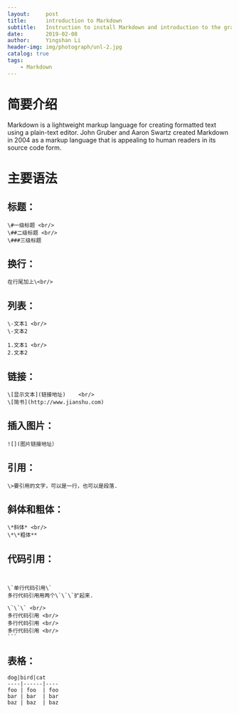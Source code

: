 ```yaml
---
layout:     post
title:      introduction to Markdown
subtitle:   Instruction to install Markdown and introduction to the grammars of Markdown
date:       2019-02-08
author:     Yingshan Li
header-img: img/photograph/unl-2.jpg
catalog: true
tags:
    - Markdown
---
```


# 简要介绍

Markdown is a lightweight markup language for creating formatted text using a plain-text editor. John Gruber and Aaron Swartz created Markdown in 2004 as a markup language that is appealing to human readers in its source code form.

# 主要语法

## 标题：<br/>
	\#一级标题 <br/>
	\##二级标题 <br/>
	\###三级标题

## 换行： <br/>
	在行尾加上\<br/>

## 列表： <br/>
	\-文本1 <br/>
	\-文本2

	1.文本1 <br/>
	2.文本2

## 链接：
	\[显示文本](链接地址)	 <br/>
	\[简书](http://www.jianshu.com)

## 插入图片： <br/>
	![](图片链接地址）

## 引用： <br/>
	\>要引用的文字，可以是一行，也可以是段落. 

## 斜体和粗体： <br/>
	\*斜体* <br/>
	\*\*粗体**

## 代码引用： <br/> <br/>
	\`单行代码引用\`
	多行代码引用用两个\`\`\`扩起来.   
	
	\`\`\` <br/>
	多行代码引用 <br/>
	多行代码引用 <br/>
	多行代码引用 <br/>
	```
	
## 表格：
	dog|bird|cat
	----|------|----
	foo | foo  | foo
	bar | bar  | bar
	baz | baz  | baz

